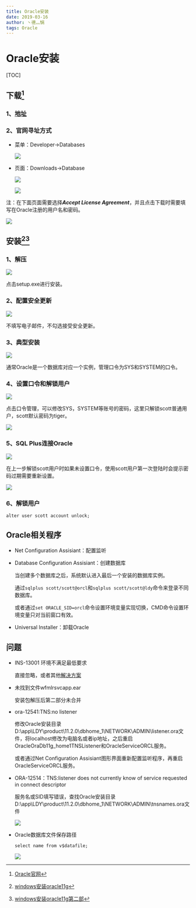 ```yaml
---
title: Oracle安装
date: 2019-03-16
author: 丶德灬锅
tags: Oracle
---
```


# Oracle安装

[TOC]

## 下载[^1]

### 1、[地址](https://www.oracle.com/technetwork/database/enterprise-edition/downloads/index.html)

### 2、官网寻址方式

- 菜单：Developer->Databases

  ![](https://codeup.aliyun.com/62ea3b231a358b4399afc08c/lideyu/asserts/raw/master/2019-03-16-Oracle下载1.png)

- 页面：Downloads->Database

  ![](https://codeup.aliyun.com/62ea3b231a358b4399afc08c/lideyu/asserts/raw/master/2019-03-16-Oracle下载2.png)

  

  ![](https://codeup.aliyun.com/62ea3b231a358b4399afc08c/lideyu/asserts/raw/master/2019-03-16-Oracle下载3.png)

注：在下面页面需要选择***Accept License Agreement***，并且点击下载时需要填写在Oracle注册的用户名和密码。

![](https://codeup.aliyun.com/62ea3b231a358b4399afc08c/lideyu/asserts/raw/master/2019-03-16-Oracle下载4.png)

## 安装[^2][^3]

### 1、解压

![](https://codeup.aliyun.com/62ea3b231a358b4399afc08c/lideyu/asserts/raw/master/2019-03-16-Oracle安装1.png)

点击setup.exe进行安装。

### 2、配置安全更新

![](https://codeup.aliyun.com/62ea3b231a358b4399afc08c/lideyu/asserts/raw/master/2019-03-16-Oracle安装2.png)

不填写电子邮件，不勾选接受安全更新。

### 3、典型安装

![](https://codeup.aliyun.com/62ea3b231a358b4399afc08c/lideyu/asserts/raw/master/2019-03-16-Oracle安装3.png)

通常Oracle是一个数据库对应一个实例，管理口令为SYS和SYSTEM的口令。

### 4、设置口令和解锁用户

![](https://codeup.aliyun.com/62ea3b231a358b4399afc08c/lideyu/asserts/raw/master/2019-03-16-Oracle安装4.png)

点击口令管理，可以修改SYS，SYSTEM等账号的密码，这里只解锁scott普通用户，scott默认密码为tiger。

![](https://codeup.aliyun.com/62ea3b231a358b4399afc08c/lideyu/asserts/raw/master/2019-03-16-Oracle安装5.png)

### 5、SQL Plus连接Oracle

![](https://codeup.aliyun.com/62ea3b231a358b4399afc08c/lideyu/asserts/raw/master/2019-03-16-Oracle安装6.png)

在上一步解锁scott用户时如果未设置口令，使用scott用户第一次登陆时会提示密码过期需要重新设置。

![](https://codeup.aliyun.com/62ea3b231a358b4399afc08c/lideyu/asserts/raw/master/2019-03-16-Oracle安装7.png)

### 6、解锁用户

`alter user scott account unlock;`

## Oracle相关程序

- Net Configuration Assisiant：配置监听

- Database Configuration Assisiant：创建数据库

  当创建多个数据库之后，系统默认进入最后一个安装的数据库实例。

  通过`sqlplus scott/scott@orcl`和`sqlplus scott/scott@ldy`命令来登录不同数据库。

  或者通过`set ORACLE_SID=orcl`命令设置环境变量实现切换，CMD命令设置环境变量只对当前窗口有效。

- Universal Installer：卸载Oracle

## 问题

- INS-13001 环境不满足最低要求

  直接忽略，或者其他[解决方案](https://www.cnblogs.com/wqshare/p/9361281.html)

- 未找到文件wfmlrsvcapp.ear

  安装包解压后第二部分未合并

- ora-12541:TNS:no listener

  修改Oracle安装目录D:\app\LDY\product\11.2.0\dbhome_1\NETWORK\ADMIN\listener.ora文件，将localhost修改为电脑名或者ip地址，之后重启OracleOraDb11g_home1TNSListener和OracleServiceORCL服务。

  或者通过Net Configuration Assisiant图形界面重新配置监听程序，再重启OracleServiceORCL服务。

- ORA-12514：TNS:listener does not currently know of service requested in connect descriptor

  服务名或SID填写错误，查找Oracle安装目录D:\app\LDY\product\11.2.0\dbhome_1\NETWORK\ADMIN\tnsnames.ora文件

  ![](https://codeup.aliyun.com/62ea3b231a358b4399afc08c/lideyu/asserts/raw/master/2019-03-16-Oracle安装9.png)

- Oracle数据库文件保存路径

  `select name from v$datafile;`

  ![](https://codeup.aliyun.com/62ea3b231a358b4399afc08c/lideyu/asserts/raw/master/2019-03-16-Oracle安装11.png)

[^1]: [Oracle官网](https://www.oracle.com/index.html)
[^2]: [windows安装oracle11g](https://www.cnblogs.com/kaishirenshi/p/9012411.html)
[^3]: [windows安装oracle11g第二部](https://www.cnblogs.com/kaishirenshi/p/9012414.html)